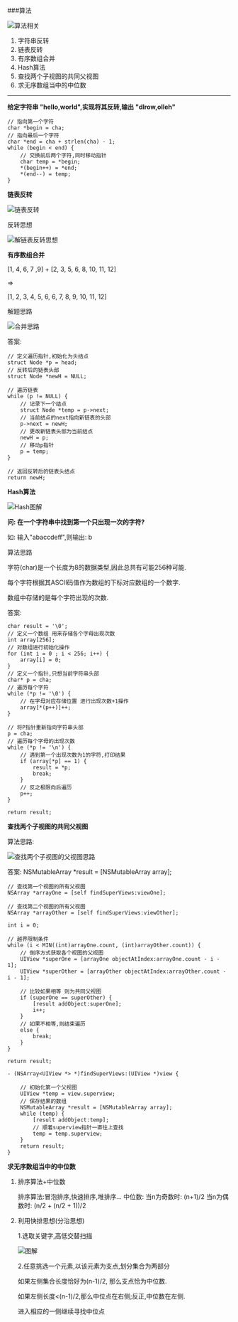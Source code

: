 ###算法

![算法相关](https://raw.githubusercontent.com/xunan623/xunan623.github.io/master/算法/算法相关.png)

1. 字符串反转
2. 链表反转
3. 有序数组合并
4. Hash算法
5. 查找两个子视图的共同父视图
6. 求无序数组当中的中位数

****



**给定字符串 "hello,world",实现将其反转,输出 "dlrow,olleh"**

    // 指向第一个字符
    char *begin = cha;
    // 指向最后一个字符
    char *end = cha + strlen(cha) - 1;
    while (begin < end) {
        // 交换前后两个字符,同时移动指针
        char temp = *begin;
        *(begin++) = *end;
        *(end--) = temp;
    }

**链表反转**

![链表反转](https://raw.githubusercontent.com/xunan623/xunan623.github.io/master/算法/链表反转.png)

反转思想

![解链表反转思想](https://raw.githubusercontent.com/xunan623/xunan623.github.io/master/算法/链表反转思路.png)

**有序数组合并**

[1, 4, 6, 7 ,9] + [2, 3, 5, 6, 8, 10, 11, 12] 

=>

[1, 2, 3, 4, 5, 6, 6, 7, 8, 9, 10, 11, 12]

解题思路

![合并思路](https://raw.githubusercontent.com/xunan623/xunan623.github.io/master/算法/有序数组合并.png)

答案: 

	// 定义遍历指针,初始化为头结点
    struct Node *p = head;
    // 反转后的链表头部
    struct Node *newH = NULL;
    
    // 遍历链表
    while (p != NULL) {
        // 记录下一个结点
        struct Node *temp = p->next;
        // 当前结点的next指向新链表的头部
        p->next = newH;
        // 更改新链表头部为当前结点
        newH = p;
        // 移动p指针
        p = temp;
    }
    
    // 返回反转后的链表头结点
    return newH;

		
**Hash算法**

![Hash图解](https://raw.githubusercontent.com/xunan623/xunan623.github.io/master/算法/哈希查找.png)

**问: 在一个字符串中找到第一个只出现一次的字符?**

如: 输入"abaccdeff",则输出: b

算法思路

字符(char)是一个长度为8的数据类型,因此总共有可能256种可能.

每个字符根据其ASCII码值作为数组的下标对应数组的一个数字.

数组中存储的是每个字符出现的次数.

答案:
		    
	char result = '\0';
    // 定义一个数组 用来存储各个字母出现次数
    int array[256];
    // 对数组进行初始化操作
    for (int i = 0 ; i < 256; i++) {
        array[i] = 0;
    }
    // 定义一个指针,只想当前字符串头部
    char* p = cha;
    // 遍历每个字符
    while (*p != '\0') {
        // 在字母对应存储位置 进行出现次数+1操作
        array[*(p++)]++;
    }
    
    // 将P指针重新指向字符串头部
    p = cha;
    // 遍历每个字母的出现次数
    while (*p != '\n') {
        // 遇到第一个出现次数为1的字符,打印结果
        if (array[*p] == 1) {
            result = *p;
            break;
        }
        // 反之极限向后遍历
        p++;
    }
    
    return result;

**查找两个子视图的共同父视图**

算法思路:

![查找两个子视图的父视图思路](https://raw.githubusercontent.com/xunan623/xunan623.github.io/master/算法/两个子视图的共同父视图.png)

答案:
		    NSMutableArray *result = [NSMutableArray array];
    
    // 查找第一个视图的所有父视图
    NSArray *arrayOne = [self findSuperViews:viewOne];

    // 查找第二个视图的所有父视图
    NSArray *arrayOther = [self findSuperViews:viewOther];
    
    int i = 0;
    
    // 越界限制条件
    while (i < MIN((int)arrayOne.count, (int)arrayOther.count)) {
        // 倒序方式获取各个视图的父视图
        UIView *superOne = [arrayOne objectAtIndex:arrayOne.count - i - 1];
        UIView *superOther = [arrayOther objectAtIndex:arrayOther.count - i - 1];
        
        // 比较如果相等 则为共同父视图
        if (superOne == superOther) {
            [result addObject:superOne];
            i++;
        }
        // 如果不相等,则结束遍历
        else {
            break;
        }
    }

    return result;

	- (NSArray<UIView *> *)findSuperViews:(UIView *)view {
    
	    // 初始化第一个父视图
	    UIView *temp = view.superview;
	    // 保存结果的数组
	    NSMutableArray *result = [NSMutableArray array];
	    while (temp) {
	        [result addObject:temp];
	        // 顺着superview指针一直往上查找
	        temp = temp.superview;
	    }
	    return result;
	}

**求无序数组当中的中位数**

1. 排序算法+中位数
	
	排序算法:冒泡排序,快速排序,堆排序...
	中位数: 当n为奇数时: (n+1)/2 当n为偶数时: (n/2 + (n/2 + 1))/2

2. 利用快排思想(分治思想)
	
	1.选取关键字,高低交替扫描
	
	![图解](https://raw.githubusercontent.com/xunan623/xunan623.github.io/master/算法/快排思想.png)

	2.任意挑选一个元素,以该元素为支点,划分集合为两部分
	
	如果左侧集合长度恰好为(n-1)/2, 那么支点恰为中位数.
	
	如果左侧长度<(n-1)/2,那么中位点在右侧;反正,中位数在左侧.
	
	进入相应的一侧继续寻找中位点
	
	

